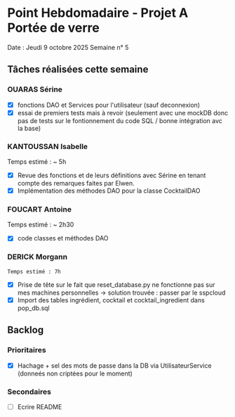 # Point Hebdomadaire - Projet A Portée de verre

Date : Jeudi 9 octobre 2025
Semaine n° 5

## Tâches réalisées cette semaine

### OUARAS Sérine

- [x] fonctions DAO et Services pour l'utilisateur (sauf deconnexion)
- [x] essai de premiers tests mais à revoir (seulement avec une mockDB donc pas de tests sur le fontionnement du code SQL / bonne intégration avc la base)

### KANTOUSSAN Isabelle
 Temps estimé : ~ 5h
- [x] Revue des fonctions et de leurs définitions avec Sérine en tenant compte des remarques faites par Elwen.
- [x] Implémentation des méthodes DAO pour la classe CocktailDAO

### FOUCART Antoine
 Temps estimé : ~ 2h30
- [x] code classes et méthodes DAO 

### DERICK Morgann
    Temps estimé : 7h
- [x] Prise de tête sur le fait que reset_database.py ne fonctionne pas sur mes machines
        personnelles -> solution trouvée : passer par le sspcloud
- [x] Import des tables ingrédient, cocktail et cocktail_ingredient dans pop_db.sql

## Backlog




### Prioritaires
- [x] Hachage + sel des mots de passe dans la DB via UtilisateurService
        (donneés non criptées pour le moment)


### Secondaires

- [ ] Ecrire README
